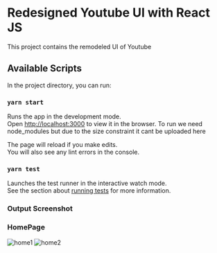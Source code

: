 # Redesigned Youtube UI with React JS

This project contains the remodeled UI of Youtube

## Available Scripts

In the project directory, you can run:

### `yarn start`

Runs the app in the development mode.\
Open [http://localhost:3000](http://localhost:3000) to view it in the browser. To run we need node_modules but due to the size constraint it cant be uploaded here

The page will reload if you make edits.\
You will also see any lint errors in the console.

### `yarn test`

Launches the test runner in the interactive watch mode.\
See the section about [running tests](https://facebook.github.io/create-react-app/docs/running-tests) for more information.

### Output Screenshot 

### HomePage
![home1](https://user-images.githubusercontent.com/52662298/112284520-58af9700-8caf-11eb-9287-2fd792ca011a.png)
![home2](https://user-images.githubusercontent.com/52662298/112284549-5e0ce180-8caf-11eb-82ef-bdc4ec0af0a0.png)
